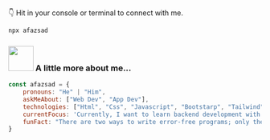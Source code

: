 👇 Hit in your console or terminal to connect with me.

```bash
npx afazsad
```

### <img src="https://media.giphy.com/media/VgCDAzcKvsR6OM0uWg/giphy.gif" width="50"> A little more about me...  

```javascript
const afazsad = {
    pronouns: "He" | "Him",
    askMeAbout: ["Web Dev", "App Dev"],
    technologies: ["Html", "Css", "Javascript", "Bootstarp", "Tailwind", "Reacr Js", "Next Js", "Styled Components", "Chart Js", "Material Ui", "Ant Desgin", "React Query", 'Redux', 'Typescript', "Sass",],
    currentFocus: 'Currently, I want to learn backend development with JavaScript',
    funFact: "There are two ways to write error-free programs; only the third one works"
}
```


<!--END_SECTION:waka-->
